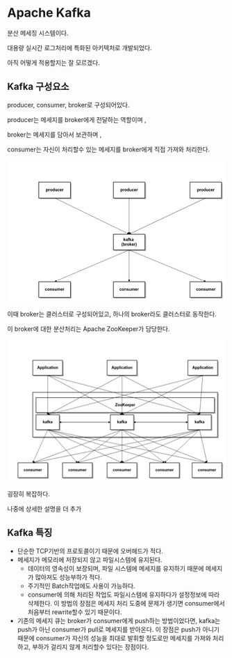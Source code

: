 # Apache Kafka
분산 메세징 시스템이다.

대용량 실시간 로그처리에 특화된 아키텍처로 개발되었다.

아직 어떻게 적용할지는 잘 모르겠다.

## Kafka 구성요소
producer, consumer, broker로 구성되어있다.

producer는 메세지를 broker에게 전달하는 역할이며 ,

broker는 메세지를 담아서 보관하며 ,

consumer는 자신이 처리할수 있는 메세지를 broker에게 직접 가져와 처리한다.

![image](../../images/kafka.jpg)

이때 broker는 클러스터로 구성되어있고, 하나의 broker라도 클러스터로 동작한다.

이 broker에 대한 분산처리는 Apache ZooKeeper가 담당한다.

![image](../../images/kafka2.jpg)

굉장히 복잡하다.

나중에 상세한 설명을 더 추가

## Kafka 특징
* 단순한 TCP기반의 프로토콜이기 때문에 오버헤드가 적다.
* 메세지가 메모리에 저장되지 않고 파일시스템에 유지된다.
    * 데이터의 영속성이 보장되며, 파일 시스템에 메세지를 유지하기 때문에 메세지가 많아져도 성능부하가 적다.
    * 주기적인 Batch작업에도 사용이 가능하다.
    * consumer에 의해 처리된 작업도 파일시스템에 유지하다가 설정정보에 따라 삭제한다. 이 방법의 장점은 메세지 처리 도중에 문제가 생기면
    consumer에서 처음부터 rewrite할수 있기 때문이다.
* 기존의 메세지 큐는 broker가 consumer에게 push하는 방법이었다면, kafka는 push가 아닌 consumer가 pull로 메세지를 받아온다.
    이 장점은 push가 아니기 때문에 consumer가 자신의 성능을 최대로 발휘할 정도로만 메세지를 가져와 처리하고, 부하가 걸리지 않게 처리할수 있다는 장점이다.